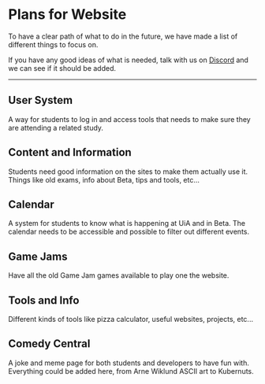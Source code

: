 # Plans for Website

To have a clear path of what to do in the future, we have made a list of different things to focus on.

If you have any good ideas of what is needed, talk with us on [Discord](https://discord.gg/9X6W6v9RcE) and we can see if it should be added.

---

## User System

A way for students to log in and access tools that needs to make sure they are attending a related study.

## Content and Information

Students need good information on the sites to make them actually use it. Things like old exams, info about Beta, tips and tools, etc...

## Calendar

A system for students to know what is happening at UiA and in Beta. The calendar needs to be accessible and possible to filter out different events.

## Game Jams

Have all the old Game Jam games available to play one the website.

## Tools and Info

Different kinds of tools like pizza calculator, useful websites, projects, etc...

## Comedy Central

A joke and meme page for both students and developers to have fun with. Everything could be added here, from Arne Wiklund ASCII art to Kubernuts.
